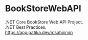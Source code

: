 # BookStoreWebAPI
.NET Core BookStore Web API Project.<br>
.NET Best Practices. <br>
https://app.patika.dev/msahinnnn
